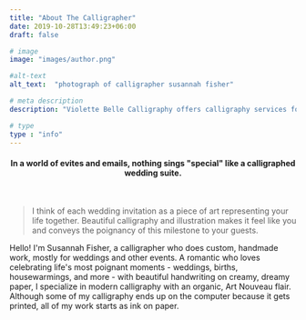 ```yaml
---
title: "About The Calligrapher"
date: 2019-10-28T13:49:23+06:00
draft: false

# image
image: "images/author.png"

#alt-text
alt_text:  "photograph of calligrapher susannah fisher"

# meta description
description: "Violette Belle Calligraphy offers calligraphy services for personal stationery, weddings, and other life events."

# type
type : "info"
---
```

<center><h4>In a world of evites and emails, nothing sings "special" like a calligraphed wedding suite.</h4></center>
<br>

>I think of each wedding invitation as a piece of art representing your life together. Beautiful calligraphy and illustration makes it feel like you and conveys the poignancy of this milestone to your guests.

Hello! I'm Susannah Fisher, a calligrapher who does custom, handmade work, mostly for weddings and other events. A romantic who loves celebrating life's most poignant moments - weddings, births, housewarmings, and more - with beautiful handwriting on creamy, dreamy paper, I specialize in modern calligraphy with an organic, Art Nouveau flair. Although some of my calligraphy ends up on the computer because it gets printed, all of my work starts as ink on paper.

